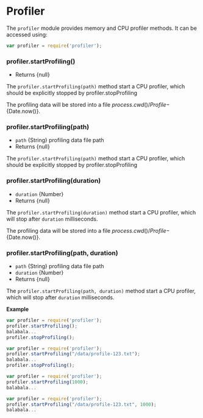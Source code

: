 # Profiler

The `profiler` module provides memory and CPU profiler methods. It can be accessed using:

```js
var profiler = require('profiler');
```

### profiler.startProfiling()
* Returns {null}

The `profiler.startProfiling(path)` method start a CPU profiler, which should be explicitly stopped by profiler.stopProfiling

The profiling data will be stored into a file ${process.cwd()}/Profile-${Date.now()}.

### profiler.startProfiling(path)
* `path` {String} profiling data file path
* Returns {null}

The `profiler.startProfiling(path)` method start a CPU profiler, which should be explicitly stopped by profiler.stopProfiling

### profiler.startProfiling(duration)
* `duration` {Number}
* Returns {null}

The `profiler.startProfiling(duration)` method start a CPU profiler, which will stop after `duration` milliseconds.

The profiling data will be stored into a file ${process.cwd()}/Profile-${Date.now()}.

### profiler.startProfiling(path, duration)
* `path` {String} profiling data file path
* `duration` {Number}
* Returns {null}

The `profiler.startProfiling(path, duration)` method start a CPU profiler, which will stop after `duration` milliseconds.

**Example**

```js
var profiler = require('profiler');
profiler.startProfiling();
balabala...
profiler.stopProfiling();
```

```js
var profiler = require('profiler');
profiler.startProfiling("/data/profile-123.txt");
balabala...
profiler.stopProfiling();
```

```js
var profiler = require('profiler');
profiler.startProfiling(1000);
balabala...
```

```js
var profiler = require('profiler');
profiler.startProfiling("/data/profile-123.txt", 1000);
balabala...
```
